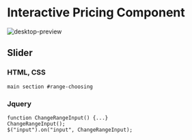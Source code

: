 # Interactive Pricing Component
![desktop-preview](https://user-images.githubusercontent.com/72313013/148985210-2149307f-9d2d-4f4b-8116-84b0aeba9eb2.jpg)
## Slider
  ### HTML, CSS
    main section #range-choosing
  ### Jquery
    function ChangeRangeInput() {...}
    ChangeRangeInput();
    $("input").on("input", ChangeRangeInput);

